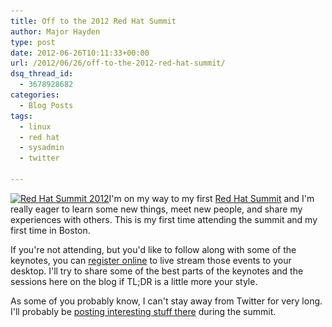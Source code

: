 ```yaml
---
title: Off to the 2012 Red Hat Summit
author: Major Hayden
type: post
date: 2012-06-26T10:11:33+00:00
url: /2012/06/26/off-to-the-2012-red-hat-summit/
dsq_thread_id:
  - 3678928682
categories:
  - Blog Posts
tags:
  - linux
  - red hat
  - sysadmin
  - twitter

---
```

[<img src="/wp-content/uploads/2012/06/redhatsummit2012.jpg" alt="Red Hat Summit 2012" title="Red Hat Summit 2012" width="334" height="216" class="alignright size-full wp-image-3502" srcset="/wp-content/uploads/2012/06/redhatsummit2012.jpg 334w, /wp-content/uploads/2012/06/redhatsummit2012-300x194.jpg 300w" sizes="(max-width: 334px) 100vw, 334px" />][1]I'm on my way to my first [Red Hat Summit][2] and I'm really eager to learn some new things, meet new people, and share my experiences with others. This is my first time attending the summit and my first time in Boston.

If you're not attending, but you'd like to follow along with some of the keynotes, you can [register online][3] to live stream those events to your desktop. I'll try to share some of the best parts of the keynotes and the sessions here on the blog if TL;DR is a little more your style.

As some of you probably know, I can't stay away from Twitter for very long. I'll probably be [posting interesting stuff there][4] during the summit.

<br style="clear:both;" />

 [1]: /wp-content/uploads/2012/06/redhatsummit2012.jpg
 [2]: http://www.redhat.com/summit/
 [3]: http://bit.ly/MMik5G
 [4]: http://twitter.com/rackerhacker/
